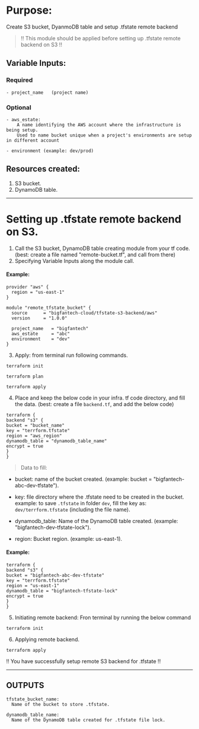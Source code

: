 # Purpose:

Create S3 bucket, DyanmoDB table and setup .tfstate remote backend

> !! This module should be applied before setting up .tfstate remote backend on S3 !!

## Variable Inputs:

### Required

```
- project_name   (project name)
```

### Optional

```
- aws_estate:
    A name identifying the AWS account where the infrastructure is being setup.
    Used to name bucket unique when a project's environments are setup in different account

- environment (example: dev/prod)
```

## Resources created:

1. S3 bucket.
2. DynamoDB table.

---

# Setting up .tfstate remote backend on S3.

1. Call the S3 bucket, DynamoDB table creating module from your tf code.
   (best: create a file named "remote-bucket.tf", and call from there)
2. Specifying Variable Inputs along the module call.

#### Example:

```
provider "aws" {
  region = "us-east-1"
}

module "remote_tfstate_bucket" {
  source      = "bigfantech-cloud/tfstate-s3-backend/aws"
  version     = "1.0.0"

  project_name   = "bigfantech"
  aws_estate     = "abc"
  environment    = "dev"
}
```

3. Apply: from terminal run following commands.

```
terraform init
```

```
terraform plan
```

```
terraform apply
```

4. Place and keep the below code in your infra. tf code directory, and fill the data.
   (best: create a file `backend.tf`, and add the below code)

```
terraform {
backend "s3" {
bucket = "bucket_name"
key = "terrform.tfstate"
region = "aws_region"
dynamodb_table = "dynamodb_table_name"
encrypt = true
}
}
```

> Data to fill:

- bucket: name of the bucket created. (example: bucket = "bigfantech-abc-dev-tfstate").

- key: file directory where the .tfstate need to be created in the bucket.
  example: to save `.tfstate` in folder `dev`, fill the key as: `dev/terrform.tfstate` (including the file name).

- dynamodb_table: Name of the DynamoDB table created. (example: "bigfantech-dev-tfstate-lock").
- region: Bucket region. (example: us-east-1).

#### Example:

```
terraform {
backend "s3" {
bucket = "bigfantech-abc-dev-tfstate"
key = "terrform.tfstate"
region = "us-east-1"
dynamodb_table = "bigfantech-tfstate-lock"
encrypt = true
}
}
```

5. Initiating remote backend: Fron terminal by running the below command

```
terraform init
```

6. Applying remote backend.

```
terraform apply
```

!! You have successfully setup remote S3 backend for .tfstate !!

---

## OUTPUTS

```
tfstate_bucket_name:
  Name of the bucket to store .tfstate.

dynamodb_table_name:
  Name of the DynamoDB table created for .tfstate file lock.
```
